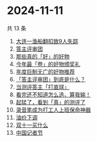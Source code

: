# 2024-11-11

共 13 条

<!-- BEGIN ZHIHUSEARCH -->
<!-- 最后更新时间 Mon Nov 11 2024 10:26:40 GMT+0800 (China Standard Time) -->
1. [大连一渔船翻扣致9人失踪](https://www.zhihu.com/search?q=大连一渔船翻扣致9人失踪)
1. [答主评审团](https://www.zhihu.com/search?q=答主评审团)
1. [那些真的「好」的好物](https://www.zhihu.com/search?q=那些真的「好」的好物)
1. [今年最「卷」的好物颁奖礼](https://www.zhihu.com/search?q=今年最「卷」的好物颁奖礼)
1. [年度巨制无广的好物推荐](https://www.zhihu.com/search?q=年度巨制无广的好物推荐)
1. [「答主评审团」到底是什么？](https://www.zhihu.com/search?q=「答主评审团」到底是什么？)
1. [当测评答主「打直球」](https://www.zhihu.com/search?q=当测评答主「打直球」)
1. [看完还不知道怎么选，算我输！](https://www.zhihu.com/search?q=看完还不知道怎么选，算我输！)
1. [起猛了，看到「真」的测评了](https://www.zhihu.com/search?q=起猛了，看到「真」的测评了)
1. [录音笔成为打工人上班保命神器](https://www.zhihu.com/search?q=录音笔成为打工人上班保命神器)
1. [油价下调](https://www.zhihu.com/search?q=油价下调)
1. [双十一买什么](https://www.zhihu.com/search?q=双十一买什么)
1. [中国记者节](https://www.zhihu.com/search?q=中国记者节)
<!-- END ZHIHUSEARCH -->
